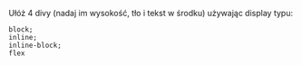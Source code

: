 Ułóż 4 divy (nadaj im wysokość, tło i tekst w środku) używając display typu:

	block;
	inline;
	inline-block;
	flex